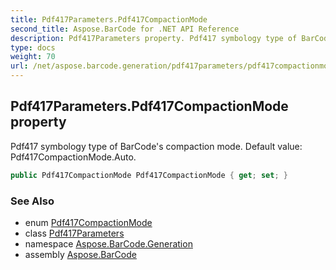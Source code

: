 ```yaml
---
title: Pdf417Parameters.Pdf417CompactionMode
second_title: Aspose.BarCode for .NET API Reference
description: Pdf417Parameters property. Pdf417 symbology type of BarCodes compaction mode. Default value Pdf417CompactionMode.Auto
type: docs
weight: 70
url: /net/aspose.barcode.generation/pdf417parameters/pdf417compactionmode/
---
```

## Pdf417Parameters.Pdf417CompactionMode property

Pdf417 symbology type of BarCode's compaction mode. Default value: Pdf417CompactionMode.Auto.

```csharp
public Pdf417CompactionMode Pdf417CompactionMode { get; set; }
```

### See Also

* enum [Pdf417CompactionMode](../../pdf417compactionmode/)
* class [Pdf417Parameters](../)
* namespace [Aspose.BarCode.Generation](../../pdf417parameters/)
* assembly [Aspose.BarCode](../../../)


